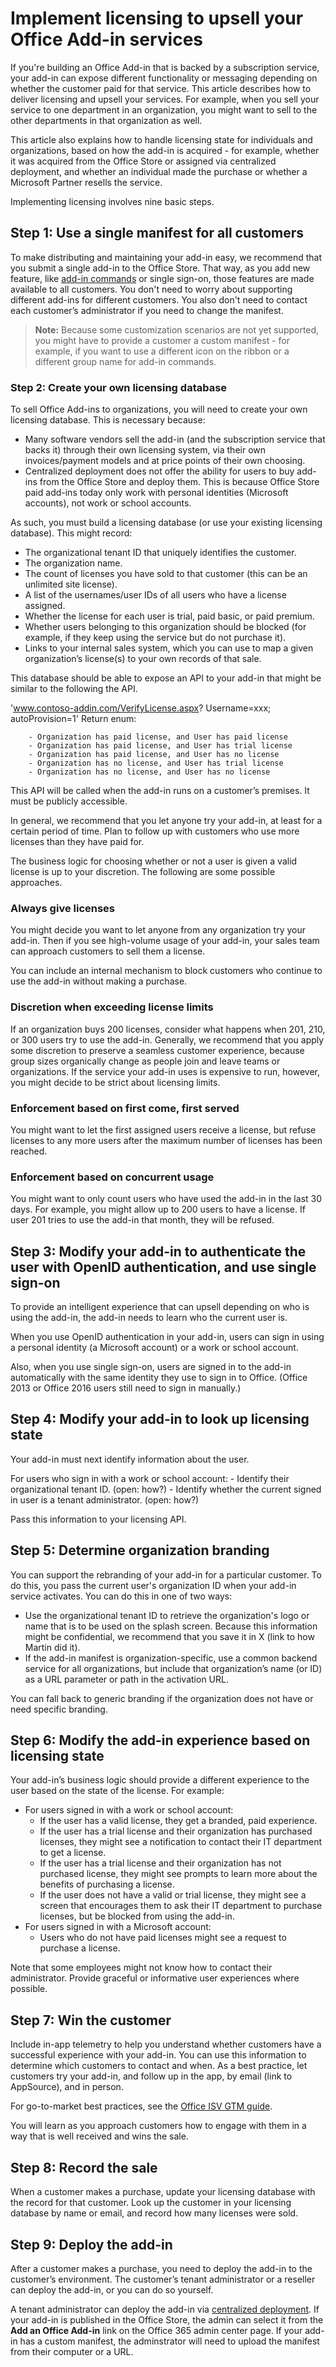 # Implement licensing to upsell your Office Add-in services
<!-- updated title; verify that this matches the intent. -->
If you're building an Office Add-in that is backed by a subscription service, your add-in can expose different functionality or messaging depending on whether the customer paid for that service. This article describes how to deliver licensing and upsell your services. For example, when you sell your service to one department in an organization, you might want to sell to the other departments in that organization as well.

This article also explains how to handle licensing state for individuals and organizations, based on how the add-in is acquired - for example, whether it was acquired from the Office Store or assigned via centralized deployment, and whether an individual made the purchase or whether a Microsoft Partner resells the service.  

Implementing licensing involves nine basic steps.

## Step 1: Use a single manifest for all customers

To make distributing and maintaining your add-in easy, we recommend that you submit a single add-in to the Office Store. That way, as you add new feature, like [add-in commands](https://dev.office.com/docs/add-ins/design/add-in-commands) or single sign-on, those features are made available to all customers. You don't need to worry about supporting different add-ins for different customers. You also don't need to contact each customer’s administrator if you need to change the manifest.

>**Note:** Because some customization scenarios are not yet supported, you might have to provide a customer a custom manifest - for example, if you want to use a different icon on the ribbon or a different group name for add-in commands.  

### Step 2: Create your own licensing database

To sell Office Add-ins to organizations, you will need to create your own licensing database. This is necessary because:

- Many software vendors sell the add-in (and the subscription service that backs it) through their own licensing system, via their own invoices/payment models and at price points of their own choosing.
- Centralized deployment does not offer the ability for users to buy add-ins from the Office Store and deploy them. This is because Office Store paid add-ins today only work with personal identities (Microsoft accounts), not work or school accounts.

As such, you must build a licensing database (or use your existing licensing database). This might record:

- The organizational tenant ID that uniquely identifies the customer.
- The organization name.
- The count of licenses you have sold to that customer (this can be an unlimited site license).
- A list of the usernames/user IDs of all users who have a license assigned.
- Whether the license for each user is trial, paid basic, or paid premium.
- Whether users belonging to this organization should be blocked (for example, if they keep using the service but do not purchase it).
- Links to your internal sales system, which you can use to map a given organization’s license(s) to your own records of that sale.

This database should be able to expose an API to your add-in that might be similar to the following the API. 

'www.contoso-addin.com/VerifyLicense.aspx? Username=xxx; autoProvision=1'
    Return enum:

        - Organization has paid license, and User has paid license
        - Organization has paid license, and User has trial license
        - Organization has paid license, and User has no license
        - Organization has no license, and User has trial license
        - Organization has no license, and User has no license

This API will be called when the add-in runs on a customer’s premises. It must be publicly accessible.

In general, we recommend that you let anyone try your add-in, at least for a certain period of time. Plan to follow up with customers who use more licenses than they have paid for.

The business logic for choosing whether or not a user is given a valid license is up to your discretion. The following are some possible approaches.

### Always give licenses

You might decide you want to let anyone from any organization try your add-in. Then if you see high-volume usage of your add-in, your sales team can approach customers to sell them a license. 

You can include an internal mechanism to block customers who continue to use the add-in without making a purchase.

### Discretion when exceeding license limits

If an organization buys 200 licenses, consider what happens when 201, 210, or 300 users try to use the add-in. Generally, we recommend that you apply some discretion to preserve a seamless customer experience, because group sizes organically change as people join and leave teams or organizations. If the service your add-in uses is expensive to run, however, you might decide to be strict about licensing limits.

### Enforcement based on first come, first served

You might want to let the first assigned users receive a license, but refuse licenses to any more users after the maximum number of licenses has been reached.

### Enforcement based on concurrent usage

You might want to only count users who have used the add-in in the last 30 days. For example, you might allow up to 200 users to have a license. If user 201 tries to use the add-in that month, they will be refused.

## Step 3: Modify your add-in to authenticate the user with OpenID authentication, and use single sign-on

To provide an intelligent experience that can upsell depending on who is using the add-in, the add-in needs to learn who the current user is.

<!-- Link to article? -->
When you use OpenID authentication in your add-in, users can sign in using a personal identity (a Microsoft account) or a work or school account.  

Also, when you use single sign-on, users are signed in to the add-in automatically with the same identity they use to sign in to Office. (Office 2013 or Office 2016 users still need to sign in manually.)

<!-- Are you referring to using OpenID and SSO? Are they technically requirements? 
>**Note:** OpenID authentication and SSO are requirements for the CSP program (hyperlink to program).
-->
## Step 4: Modify your add-in to look up licensing state

Your add-in must next identify information about the user.
<!-- Complete this section. Are there different steps for users who sign in with a Microsoft account? -->
For users who sign in with a work or school account:
    - Identify their organizational tenant ID.  (open: how?)
    - Identify whether the current signed in user is a tenant administrator. (open: how?)

Pass this information to your licensing API.

## Step 5: Determine organization branding

You can support the rebranding of your add-in for a particular customer. To do this, you pass the current user's organization ID when your add-in service activates. You can do this in one of two ways:

- Use the organizational tenant ID to retrieve the organization's logo or name that is to be used on the splash screen. Because this information might be confidential, we recommend that you save it in X (link to how Martin did it).
- If the add-in manifest is organization-specific, use a common backend service for all organizations, but include that organization’s name (or ID) as a URL parameter or path in the activation URL.

You can fall back to generic branding if the organization does not have or need specific branding.

## Step 6: Modify the add-in experience based on licensing state

Your add-in’s business logic should provide a different experience to the user based on the state of the license. For example:

- For users signed in with a work or school account:
    - If the user has a valid license, they get a branded, paid experience.
    - If the user has a trial license and their organization has purchased licenses, they might see a notification to contact their IT department to get a license.
    - If the user has a trial license and their organization has not purchased license, they might see prompts to learn more about the benefits of purchasing a license.
    - If the user does not have a valid or trial license, they might see a screen that encourages them to ask their IT department to purchase licenses, but be blocked from using the add-in.
- For users signed in with a Microsoft account:
    - Users who do not have paid licenses might see a request to purchase a license.

Note that some employees might not know how to contact their administrator. Provide graceful or informative user experiences where possible.

## Step 7: Win the customer 

Include in-app telemetry to help you understand whether customers have a successful experience with your add-in. You can use this information to determine which customers to contact and when. As a best practice, let customers try your add-in, and follow up in the app, by email (link to AppSource), and in person.  

For go-to-market best practices, see the [Office ISV GTM guide](https://www.microsoft.com/en-us/download/54593).

You will learn as you approach customers how to engage with them in a way that is well received and wins the sale.  

## Step 8: Record the sale

When a customer makes a purchase, update your licensing database with the record for that customer. Look up the customer in your licensing database by name or email, and record how many licenses were sold.

## Step 9: Deploy the add-in

After a customer makes a purchase, you need to deploy the add-in to the customer’s environment. The customer’s tenant administrator or a reseller can deploy the add-in, or you can do so yourself.

A tenant administrator can deploy the add-in via [centralized deployment](https://dev.office.com/docs/add-ins/publish/centralized-deployment). If your add-in is published in the Office Store, the admin can select it from the **Add an Office Add-in** link on the Office 365 admin center page. If your add-in has a custom manifest, the adminstrator will need to upload the manifest from their computer or a URL.

<!-- In our other content, we don't say that the admin has to create a group to assign the add-in. They can assign the add-in to groups or individuals. I suggest we leave this part out as it isn't consistent with our other content, or we update the centralized deployment topics to clarify that the add-ins have to be assigned to a group. 

The administrator should then create a flat group (or DL) containing the target users of that add-in.  Nested groups are not supported.  The administrator should then assign the add-in to that group.

At this point, everyone in the organization belonging to that group will see it in their ribbon.    (Link to Admin Center telemetry dashboard)

Crucially, as group membership grows (or as users from that same organisation install the add-in from the Store), your licensing service can do the ‘right’ thing and your add-in can behave as desired.

-->
